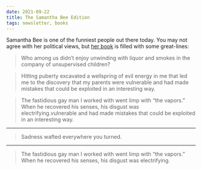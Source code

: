 ```yaml
---
date: 2021-09-22
title: The Samantha Bee Edition
tags: newsletter, books
---
```



Samantha Bee is one of the funniest people out there today. You may not agree with her political views, but [her book](https://bookshop.org/books/i-know-i-am-but-what-are-you/9781439142745) is filled with some great-lines:

>Who among us didn’t enjoy unwinding with liquor and smokes in the company of unsupervised children?

>Hitting puberty excavated a wellspring of evil energy in me that led me to the discovery that my parents were vulnerable and had made mistakes that could be exploited in an interesting way.


>The fastidious gay man I worked with went limp with “the vapors.” When he recovered his senses, his disgust was electrifying.vulnerable and had made mistakes that could be exploited in an interesting way.

---

>Sadness wafted everywhere you turned.

---

>The fastidious gay man I worked with went limp with “the vapors.” When he recovered his senses, his disgust was electrifying.